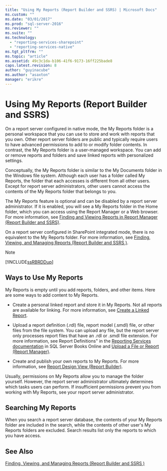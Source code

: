 ```yaml
---
title: "Using My Reports (Report Builder and SSRS) | Microsoft Docs"
ms.custom: ""
ms.date: "03/01/2017"
ms.prod: "sql-server-2016"
ms.reviewer: ""
ms.suite: ""
ms.technology: 
  - "reporting-services-sharepoint"
  - "reporting-services-native"
ms.tgt_pltfrm: ""
ms.topic: "article"
ms.assetid: 49c3c1da-b106-41f6-9173-16ff225bade8
caps.latest.revision: 8
author: "guyinacube"
ms.author: "asaxton"
manager: "erikre"
---
```

# Using My Reports (Report Builder and SSRS)
  On a report server configured in native mode, the My Reports folder is a personal workspace that you can use to store and work with reports that you own. Other report server folders are public and typically require users to have advanced permissions to add to or modify folder contents. In contrast, the My Reports folder is a user-managed workspace. You can add or remove reports and folders and save linked reports with personalized settings.  
  
 Conceptually, the My Reports folder is similar to the My Documents folder in the Windows file system. Although each user has a folder called My Reports, the folder that each accesses is different from all other users. Except for report server administrators, other users cannot access the contents of the My Reports folder that belongs to you.  
  
 The My Reports feature is optional and can be disabled by a report server administrator. If it is enabled, you will see a My Reports folder in the Home folder, which you can access using the Report Manager or a Web browser. For more information, see [Finding and Viewing Reports in Report Manager &#40;Report Builder and SSRS&#41;](/sql-docs/docs/reporting-services/report-builder/finding-and-viewing-reports-with-a-browser-report-builder-and-ssrs).  
  
 On a report server configured in SharePoint integrated mode, there is no equivalent to the My Reports folder. For more information, see [Finding, Viewing, and Managing Reports &#40;Report Builder and SSRS &#41;](../../reporting-services/report-builder/finding-viewing-and-managing-reports-report-builder-and-ssrs.md).  
  
> [!NOTE]  
>  [!INCLUDE[ssRBRDDup](../../includes/ssrbrddup-md.md)]  
  
## Ways to Use My Reports  
 My Reports is empty until you add reports, folders, and other items. Here are some ways to add content to My Reports.  
  
-   Create a personal linked report and store it in My Reports. Not all reports are available for linking. For more information, see [Create a Linked Report](../../reporting-services/reports/create-a-linked-report.md).  
  
-   Upload a report definition (.rdl) file, report model (.smdl) file, or other files from the file system. You can upload any file, but the report server only processes report files that have an .rdl or .smdl file extension. For more information, see Report Definitions" in the [Reporting Services documentation](http://go.microsoft.com/fwlink/?linkid=121312) in SQL Server Books Online and [Upload a File or Report &#40;Report Manager&#41;](../../reporting-services/reports/upload-a-file-or-report-report-manager.md).  
  
-   Create and publish your own reports to My Reports. For more information, see [Report Design View &#40;Report Builder&#41;](../../reporting-services/report-builder/report-design-view-report-builder.md).  
  
 Usually, permissions on My Reports allow you to manage the folder yourself. However, the report server administrator ultimately determines which tasks users can perform. If insufficient permissions prevent you from working with My Reports, see your report server administrator.  
  
## Searching My Reports  
 When you search a report server database, the contents of your My Reports folder are included in the search, while the contents of other user's My Reports folders are excluded. Search results list only the reports to which you have access.  
  
## See Also  
 [Finding, Viewing, and Managing Reports &#40;Report Builder and SSRS &#41;](../../reporting-services/report-builder/finding-viewing-and-managing-reports-report-builder-and-ssrs.md)  
  
  